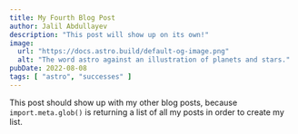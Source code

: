 ```yaml
---
title: My Fourth Blog Post
author: Jalil Abdullayev
description: "This post will show up on its own!"
image:
  url: "https://docs.astro.build/default-og-image.png"
  alt: "The word astro against an illustration of planets and stars."
pubDate: 2022-08-08
tags: [ "astro", "successes" ]
---
```


This post should show up with my other blog posts, because `import.meta.glob()` is returning a list of all my posts in
order to create my list.
